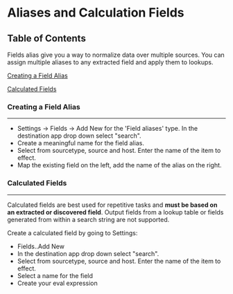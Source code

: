 # Aliases and Calculation Fields

## Table of Contents

Fields alias give you a way to normalize data over multiple sources. You can assign multiple aliases to any extracted field and apply them to lookups.

[Creating a Field Alias](#creating-a-field-alias)

[Calculated Fields](#calculated-fields)


### Creating a Field Alias
------------

- Settings -> Fields -> Add New for the 'Field aliases' type. In the destination app drop down select "search". 
- Create a meaningful name for the field alias.
- Select from sourcetype, source and host. Enter the name of the item to effect.
- Map the existing field on the left, add the name of the alias on the right.




### Calculated Fields
------------

Calculated fields are best used for repetitive tasks and **must be based on an extracted or discovered field**. Output fields from a lookup table or fields generated from within a search string are not supported.

Create a calculated field by going to Settings:

- Fields..Add New
- In the destination app drop down select "search". 
- Select from sourcetype, source and host. Enter the name of the item to effect.
- Select a name for the field
- Create your eval expression
